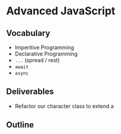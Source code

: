 # Advanced JavaScript

## Vocabulary

- Imperitive Programming
- Declarative Programming
- `...` (spread / rest)
- `await`
- `async`


## Deliverables

* Refactor our character class to extend a 

## Outline

